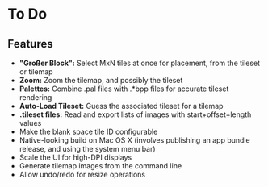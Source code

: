 # To Do

## Features

* **"Großer Block":** Select MxN tiles at once for placement, from the tileset or tilemap
* **Zoom:** Zoom the tilemap, and possibly the tileset
* **Palettes:** Combine .pal files with .\*bpp files for accurate tileset rendering
* **Auto-Load Tileset:** Guess the associated tileset for a tilemap
* **.tileset files:** Read and export lists of images with start+offset+length values
* Make the blank space tile ID configurable
* Native-looking build on Mac OS X (involves publishing an app bundle release, and using the system menu bar)
* Scale the UI for high-DPI displays
* Generate tilemap images from the command line
* Allow undo/redo for resize operations
